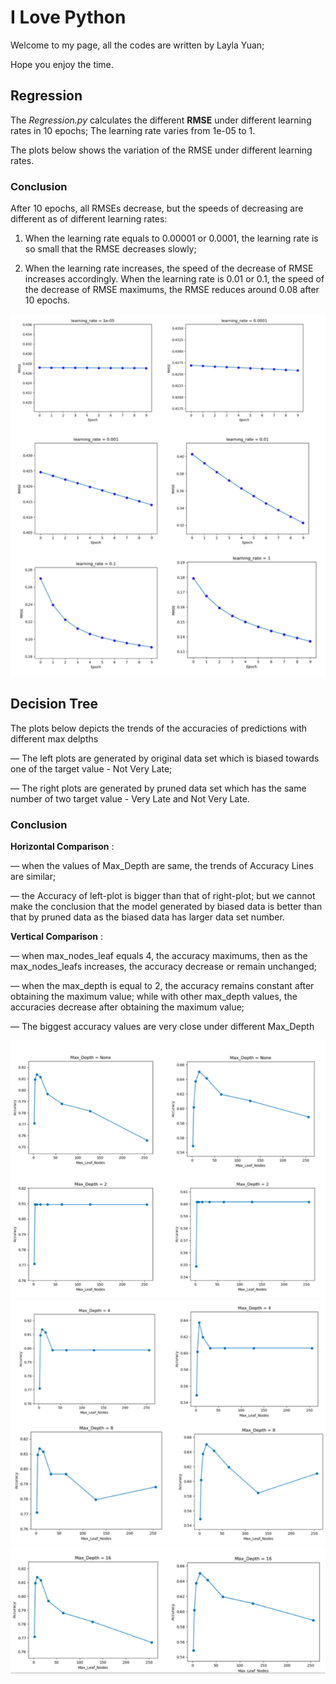 # I   Love    Python

Welcome to my page, all the codes are written by Layla Yuan; 

Hope you enjoy the time.

## Regression

  The _Regression.py_ calculates the different **RMSE** under different learning rates in 10 epochs; The learning rate varies     from 1e-05 to 1.

  The plots below shows the variation of the RMSE under different learning rates.

### Conclusion

  After 10 epochs, all RMSEs decrease, but the speeds of decreasing are different as of different learning rates:

  1. When the learning rate equals to 0.00001 or 0.0001, the learning rate is so small that the RMSE decreases slowly;

  2. When the learning rate increases, the speed of the decrease of RMSE increases accordingly. When the learning rate is 0.01  or 0.1, the speed of the decrease of RMSE maximums, the RMSE reduces around 0.08 after 10 epochs.

  ![Regression](regression/regression.png)


## Decision Tree

  The plots below depicts the trends of the accuracies of predictions with different max delpths

  — The left plots are generated by original data set which is biased towards one of the target value - Not Very Late;

  — The right plots are generated by pruned data set which has the same number of two target value - Very Late and Not Very Late.

### Conclusion

  **Horizontal Comparison** :

  — when the values of Max_Depth are same, the trends of Accuracy Lines are similar;

  — the Accuracy of left-plot is bigger than that of right-plot; but we cannot make the conclusion that the model generated by  biased data is better than that by pruned data as the biased data has larger data set number.

  **Vertical Comparison** :
  
  — when max_nodes_leaf equals 4, the accuracy maximums, then as the max_nodes_leafs increases, the accuracy decrease or remain unchanged;

  — when the max_depth is equal to 2, the accuracy remains constant after obtaining the maximum value; while with other max_depth values, the accuracies decrease after obtaining the maximum value;

  — The biggest accuracy values are very close under different Max_Depth

![DT1](DecisionTree/DecisionTree1.png)
![DT2](DecisionTree/DecisionTree2.png)
![DT3](DecisionTree/DecisionTree3.png)

